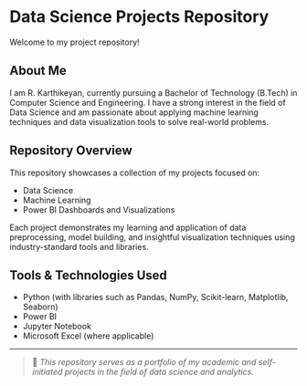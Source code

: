 # Data Science Projects Repository

Welcome to my project repository!

## About Me

I am R. Karthikeyan, currently pursuing a Bachelor of Technology (B.Tech) in Computer Science and Engineering. I have a strong interest in the field of Data Science and am passionate about applying machine learning techniques and data visualization tools to solve real-world problems.

## Repository Overview

This repository showcases a collection of my projects focused on:

- Data Science
- Machine Learning
- Power BI Dashboards and Visualizations

Each project demonstrates my learning and application of data preprocessing, model building, and insightful visualization techniques using industry-standard tools and libraries.

## Tools & Technologies Used

- Python (with libraries such as Pandas, NumPy, Scikit-learn, Matplotlib, Seaborn)
- Power BI
- Jupyter Notebook
- Microsoft Excel (where applicable)


---
> 📌 *This repository serves as a portfolio of my academic and self-initiated projects in the field of data science and analytics.*
